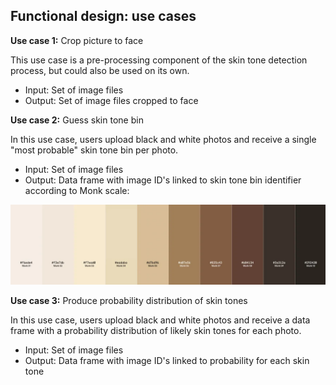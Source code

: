 ## Functional design: use cases


**Use case 1:** Crop picture to face

This use case is a pre-processing component of the skin tone detection process, but could also be used on its own. 
* Input: Set of image files
* Output: Set of image files cropped to face

**Use case 2:** Guess skin tone bin

In this use case, users upload black and white photos and receive a single "most probable" skin tone bin per photo. 
* Input: Set of image files
* Output: Data frame with image ID's linked to skin tone bin identifier according to Monk scale: 

![Monk scale of skin tones](monkscale.png)

**Use case 3:** Produce probability distribution of skin tones 

In this use case, users upload black and white photos and receive a data frame with a probability distribution of likely skin tones for each photo. 
* Input: Set of image files
* Output: Data frame with image ID's linked to probability for each skin tone
